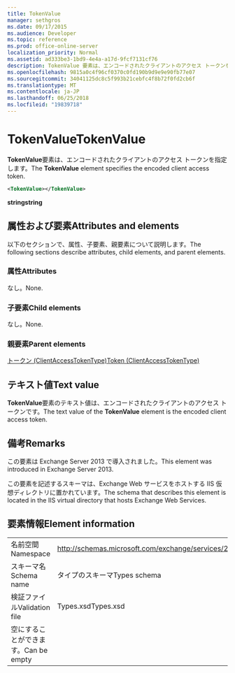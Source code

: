 ```yaml
---
title: TokenValue
manager: sethgros
ms.date: 09/17/2015
ms.audience: Developer
ms.topic: reference
ms.prod: office-online-server
localization_priority: Normal
ms.assetid: ad333be3-1bd9-4e4a-a17d-9fcf7131cf76
description: TokenValue 要素は、エンコードされたクライアントのアクセス トークンを指定します。
ms.openlocfilehash: 9815a0c4f96cf0370c0fd190b9d9e9e90fb77e07
ms.sourcegitcommit: 34041125dc8c5f993b21cebfc4f8b72f0fd2cb6f
ms.translationtype: MT
ms.contentlocale: ja-JP
ms.lasthandoff: 06/25/2018
ms.locfileid: "19839718"
---
```

# <a name="tokenvalue"></a><span data-ttu-id="b2806-103">TokenValue</span><span class="sxs-lookup"><span data-stu-id="b2806-103">TokenValue</span></span>

<span data-ttu-id="b2806-104">**TokenValue**要素は、エンコードされたクライアントのアクセス トークンを指定します。</span><span class="sxs-lookup"><span data-stu-id="b2806-104">The **TokenValue** element specifies the encoded client access token.</span></span> 
  
```XML
<TokenValue></TokenValue>
```

 <span data-ttu-id="b2806-105">**string**</span><span class="sxs-lookup"><span data-stu-id="b2806-105">**string**</span></span>
## <a name="attributes-and-elements"></a><span data-ttu-id="b2806-106">属性および要素</span><span class="sxs-lookup"><span data-stu-id="b2806-106">Attributes and elements</span></span>

<span data-ttu-id="b2806-107">以下のセクションで、属性、子要素、親要素について説明します。</span><span class="sxs-lookup"><span data-stu-id="b2806-107">The following sections describe attributes, child elements, and parent elements.</span></span>
  
### <a name="attributes"></a><span data-ttu-id="b2806-108">属性</span><span class="sxs-lookup"><span data-stu-id="b2806-108">Attributes</span></span>

<span data-ttu-id="b2806-109">なし。</span><span class="sxs-lookup"><span data-stu-id="b2806-109">None.</span></span>
  
### <a name="child-elements"></a><span data-ttu-id="b2806-110">子要素</span><span class="sxs-lookup"><span data-stu-id="b2806-110">Child elements</span></span>

<span data-ttu-id="b2806-111">なし。</span><span class="sxs-lookup"><span data-stu-id="b2806-111">None.</span></span>
  
### <a name="parent-elements"></a><span data-ttu-id="b2806-112">親要素</span><span class="sxs-lookup"><span data-stu-id="b2806-112">Parent elements</span></span>

[<span data-ttu-id="b2806-113">トークン (ClientAccessTokenType)</span><span class="sxs-lookup"><span data-stu-id="b2806-113">Token (ClientAccessTokenType)</span></span>](token-clientaccesstokentype.md)
  
## <a name="text-value"></a><span data-ttu-id="b2806-114">テキスト値</span><span class="sxs-lookup"><span data-stu-id="b2806-114">Text value</span></span>

<span data-ttu-id="b2806-115">**TokenValue**要素のテキスト値は、エンコードされたクライアントのアクセス トークンです。</span><span class="sxs-lookup"><span data-stu-id="b2806-115">The text value of the **TokenValue** element is the encoded client access token.</span></span> 
  
## <a name="remarks"></a><span data-ttu-id="b2806-116">備考</span><span class="sxs-lookup"><span data-stu-id="b2806-116">Remarks</span></span>

<span data-ttu-id="b2806-117">この要素は Exchange Server 2013 で導入されました。</span><span class="sxs-lookup"><span data-stu-id="b2806-117">This element was introduced in Exchange Server 2013.</span></span>
  
<span data-ttu-id="b2806-118">この要素を記述するスキーマは、Exchange Web サービスをホストする IIS 仮想ディレクトリに置かれています。</span><span class="sxs-lookup"><span data-stu-id="b2806-118">The schema that describes this element is located in the IIS virtual directory that hosts Exchange Web Services.</span></span>
  
## <a name="element-information"></a><span data-ttu-id="b2806-119">要素情報</span><span class="sxs-lookup"><span data-stu-id="b2806-119">Element information</span></span>

|||
|:-----|:-----|
|<span data-ttu-id="b2806-120">名前空間</span><span class="sxs-lookup"><span data-stu-id="b2806-120">Namespace</span></span>  <br/> |http://schemas.microsoft.com/exchange/services/2006/types  <br/> |
|<span data-ttu-id="b2806-121">スキーマ名</span><span class="sxs-lookup"><span data-stu-id="b2806-121">Schema name</span></span>  <br/> |<span data-ttu-id="b2806-122">タイプのスキーマ</span><span class="sxs-lookup"><span data-stu-id="b2806-122">Types schema</span></span>  <br/> |
|<span data-ttu-id="b2806-123">検証ファイル</span><span class="sxs-lookup"><span data-stu-id="b2806-123">Validation file</span></span>  <br/> |<span data-ttu-id="b2806-124">Types.xsd</span><span class="sxs-lookup"><span data-stu-id="b2806-124">Types.xsd</span></span>  <br/> |
|<span data-ttu-id="b2806-125">空にすることができます。</span><span class="sxs-lookup"><span data-stu-id="b2806-125">Can be empty</span></span>  <br/> ||
   

